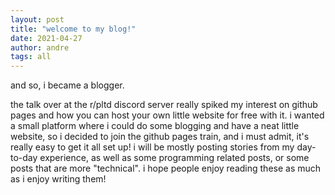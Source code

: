 ```yaml
---
layout: post
title: "welcome to my blog!"
date: 2021-04-27
author: andre
tags: all
---
```


and so, i became a blogger.

the talk over at the r/pltd discord server really spiked my interest on github pages and how you can host your own little website for free with it. i wanted a small platform where i could do some blogging and have a neat little website, so i decided to join the github pages train, and i must admit, it's really easy to get it all set up! i will be mostly posting stories from my day-to-day experience, as well as some programming related posts, or some posts that are more "technical". i hope people enjoy reading these as much as i enjoy writing them!